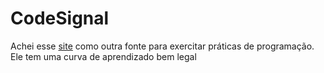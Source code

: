 # CodeSignal

Achei esse [site](https://app.codesignal.com/arcade) como outra fonte para exercitar práticas de programação.
Ele tem uma curva de aprendizado bem legal

####